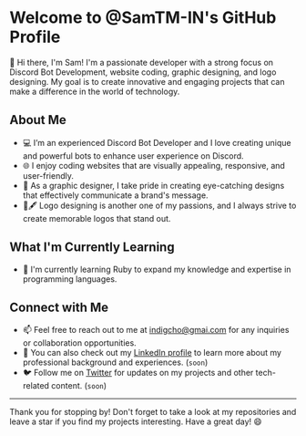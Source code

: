 # Welcome to @SamTM-IN's GitHub Profile

👋 Hi there, I'm Sam! I'm a passionate developer with a strong focus on Discord Bot Development, website coding, graphic designing, and logo designing. My goal is to create innovative and engaging projects that can make a difference in the world of technology.

## About Me

- 💻 I’m an experienced Discord Bot Developer and I love creating unique and powerful bots to enhance user experience on Discord.
- 🌐 I enjoy coding websites that are visually appealing, responsive, and user-friendly.
- 🎨 As a graphic designer, I take pride in creating eye-catching designs that effectively communicate a brand's message.
- 🎨🖋️ Logo designing is another one of my passions, and I always strive to create memorable logos that stand out.

## What I'm Currently Learning

- 🌱 I'm currently learning Ruby to expand my knowledge and expertise in programming languages.

## Connect with Me

- 📫 Feel free to reach out to me at [indigcho@gmai.com](mailto:indigcho@gmail.com) for any inquiries or collaboration opportunities.
- 📄 You can also check out my [LinkedIn profile](https://www.linkedin.com/in/your-linkedin-profile-url/) to learn more about my professional background and experiences. (`soon`)
- 🐦 Follow me on [Twitter](https://twitter.com/your-twitter-url/) for updates on my projects and other tech-related content. (`soon`)

---

Thank you for stopping by! Don't forget to take a look at my repositories and leave a star if you find my projects interesting. Have a great day! 😄
